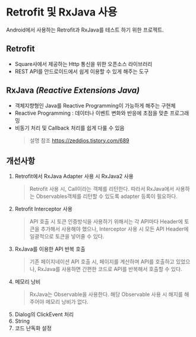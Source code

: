 # Retrofit 및 RxJava 사용

Android에서 사용하는 Retrofit과 RxJava를 테스트 하기 위한 프로젝트.


## Retrofit
 - Square사에서 제공하는 Http 통신을 위한 오픈소스 라이브러리
 - REST API를 안드로이드에서 쉽게 이용할 수 있게 해주는 도구

## RxJava *(Reactive Extensions Java)*
 - 객체지향형인  Java를 Reactive Programming이 가능하게 해주는 구현체
 - Reactive  Programming : 데이터나 이벤트 변화와 반응에 초점을 맞춘 프로그래밍
 - 비동기 처리  및 Callback 처리를 쉽게 다룰 수 있음
	 > 설명 참조 https://zeddios.tistory.com/689

## 개선사항

 1. Retrofit에서 RxJava Adapter 사용 시 RxJava2 사용
	> Retrofit 사용 시, Call이라는 객체를 리턴한다. 따라서 RxJava에서 사용하는 Observables객체를 리턴할 수 있도록 adapter 등록이 필요하다.
 2. Retrofit Interceptor 사용
	> API 호출 시 토큰 인증방식을 사용하기 위해서는 각 API마다 Header에 토큰을 추가해서 사용해야 했으나, Interceptor 사용 시 모든 API Header에 일괄적으로 토큰을 넣어줄 수 있다.
 3. RxJava를 이용한 API 반복 호출
	> 기존 페이지네이션 API 호출 시, 페이지를 계산하며 API를 호출하고 있었으나, RxJava를 사용하면 간편한 코드로 API를 반복해서 호출할 수 있다.
 4. 메모리 낭비
	> RxJava는 Observable을 사용한다. 해당 Observable 사용 시 해지를 해주어야 메모리 낭비가 없다.
 5. Dialog의 ClickEvent 처리
 6. String
 7. 코드 난독화 설정
